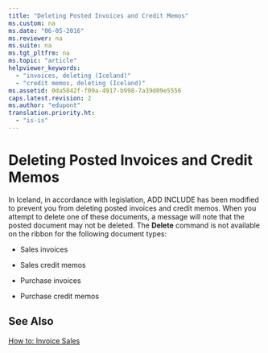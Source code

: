 ```yaml
---
title: "Deleting Posted Invoices and Credit Memos"
ms.custom: na
ms.date: "06-05-2016"
ms.reviewer: na
ms.suite: na
ms.tgt_pltfrm: na
ms.topic: "article"
helpviewer_keywords: 
  - "invoices, deleting (Iceland)"
  - "credit memos, deleting (Iceland)"
ms.assetid: 0da5842f-f09a-4917-b998-7a39d09e5556
caps.latest.revision: 2
ms.author: "edupont"
translation.priority.ht: 
  - "is-is"
---
```

# Deleting Posted Invoices and Credit Memos
In Iceland, in accordance with legislation, ADD INCLUDE<!--[!INCLUDE[navnow](../../ApplicationDesign/includes/navnow_md.md)]--> has been modified to prevent you from deleting posted invoices and credit memos. When you attempt to delete one of these documents, a message will note that the posted document may not be deleted. The **Delete** command is not available on the ribbon for the following document types:  
  
-   Sales invoices  
  
-   Sales credit memos  
  
-   Purchase invoices  
  
-   Purchase credit memos  
  
## See Also  
 [How to: Invoice Sales](../../Finance/how-to-invoice-sales.md)